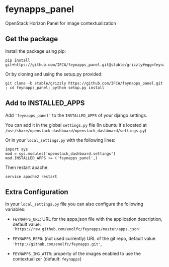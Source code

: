 feynapps_panel
==============

OpenStack Horizon Panel for image contextualization

## Get the package 

Install the package using pip:
```
pip install git+https://github.com/IFCA/feynapps_panel.git@stable/grizzly#egg=feynapps_panel
```

Or by cloning and using the setup.py provided:
```
git clone -b stable/grizzly https://github.com/IFCA/feynapps_panel.git ; cd feynapps_panel; python setup.py install
```

## Add to INSTALLED_APPS

Add `'feynapps_panel'` to the `INSTALLED_APPS` of your django settings.

You can add it in the global `settings.py` file (In ubuntu it's
located at `/usr/share/openstack-dashboard/openstack_dashboard/settings.py`)

Or in your `local_settings.py` with the following lines:
```
import sys
mod = sys.modules['openstack_dashboard.settings']
mod.INSTALLED_APPS += ('feynapps_panel',)
```

Then restart apache:
```
service apache2 restart
```

## Extra Configuration

In your `local_settings.py` file you can also configure the following variables:

* `FEYNAPPS_URL`: URL for the apps.json file with the application description,
  default value: `'https://raw.github.com/enolfc/feynapps/master/apps.json'`

* `FEYNAPPS_REPO`: (not used currently) URL of the git repo, default value `'http://github.com/enolfc/feynapps.git'`, 

* `FEYNAPPS_IMG_ATTR`: property of the images enabled to use the contextualizer (default: `feynapps`)

